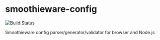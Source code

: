 # smoothieware-config
[![Build Status](https://travis-ci.org/zetta-michaelkuk/smoothieware-config.svg?branch=master)](https://travis-ci.org/zetta-michaelkuk/smoothieware-config)

Smoothieware config parser/generator/validator for browser and Node.js
